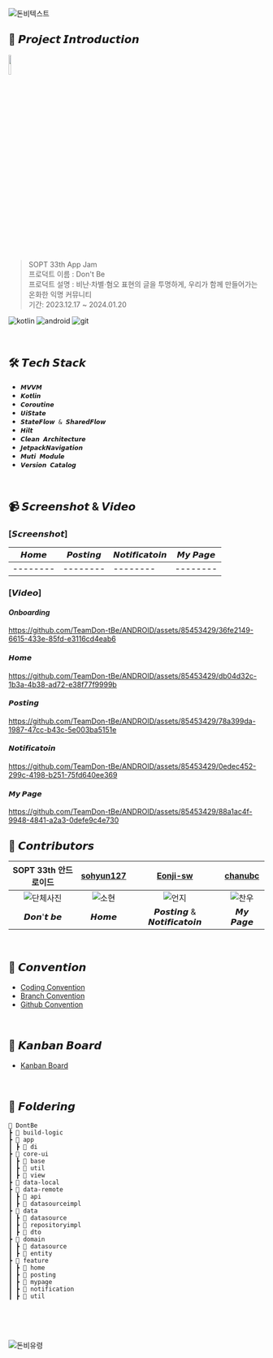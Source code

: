 ![돈비텍스트](https://github.com/Team-Motivoo/Motivoo-Android/assets/106955456/e37cb3f6-06a0-47cd-9df9-3a068be04a3b)

## 📌 𝙋𝙧𝙤𝙟𝙚𝙘𝙩 𝙄𝙣𝙩𝙧𝙤𝙙𝙪𝙘𝙩𝙞𝙤𝙣
<img src="https://github.com/TeamDon-tBe/ANDROID/assets/106955456/47a4305a-8994-46e0-a14f-6ef647a716d4" width =10% ><br>
> SOPT 33th App Jam  
프로덕트 이름 : Don't Be
<br> 프로덕트 설명 : 비난·차별·혐오 표현의 글을 투명하게, 우리가 함께 만들어가는 온화한 익명 커뮤니티
<br> 기간: 2023.12.17 ~ 2024.01.20



![kotlin](https://img.shields.io/badge/Kotlin-0095D5?&style=for-the-badge&logo=kotlin&logoColor=white) ![android](https://img.shields.io/badge/Android-3DDC84?style=for-the-badge&logo=android&logoColor=white) ![git](https://img.shields.io/badge/GitHub-100000?style=for-the-badge&logo=github&logoColor=white)

<br>

## 🛠 𝙏𝙚𝙘𝙝 𝙎𝙩𝙖𝙘𝙠
+ `𝙈𝙑𝙑𝙈`
+ `𝙆𝙤𝙩𝙡𝙞𝙣`
+ `𝘾𝙤𝙧𝙤𝙪𝙩𝙞𝙣𝙚`
+ `𝙐𝙞𝙎𝙩𝙖𝙩𝙚`
+ `𝙎𝙩𝙖𝙩𝙚𝙁𝙡𝙤𝙬 & 𝙎𝙝𝙖𝙧𝙚𝙙𝙁𝙡𝙤𝙬`
+ `𝙃𝙞𝙡𝙩`
+ `𝘾𝙡𝙚𝙖𝙣 𝘼𝙧𝙘𝙝𝙞𝙩𝙚𝙘𝙩𝙪𝙧𝙚`
+ `𝙅𝙚𝙩𝙥𝙖𝙘𝙠𝙉𝙖𝙫𝙞𝙜𝙖𝙩𝙞𝙤𝙣`
+ `𝙈𝙪𝙩𝙞 𝙈𝙤𝙙𝙪𝙡𝙚`
+ `𝙑𝙚𝙧𝙨𝙞𝙤𝙣 𝘾𝙖𝙩𝙖𝙡𝙤𝙜`

<br>

## 📹 𝙎𝙘𝙧𝙚𝙚𝙣𝙨𝙝𝙤𝙩 & 𝙑𝙞𝙙𝙚𝙤

### [𝙎𝙘𝙧𝙚𝙚𝙣𝙨𝙝𝙤𝙩]

| 𝙃𝙤𝙢𝙚 | 𝙋𝙤𝙨𝙩𝙞𝙣𝙜 | 𝙉𝙤𝙩𝙞𝙛𝙞𝙘𝙖𝙩𝙤𝙞𝙣 |  𝙈𝙮 𝙋𝙖𝙜𝙚 |
|--------|--------|--------|--------|
|--------|--------|--------|--------| 

### [𝙑𝙞𝙙𝙚𝙤]
#### *Onboarding*
https://github.com/TeamDon-tBe/ANDROID/assets/85453429/36fe2149-6615-433e-85fd-e3116cd4eab6

#### 𝙃𝙤𝙢𝙚
https://github.com/TeamDon-tBe/ANDROID/assets/85453429/db04d32c-1b3a-4b38-ad72-e38f77f9999b

#### 𝙋𝙤𝙨𝙩𝙞𝙣𝙜
https://github.com/TeamDon-tBe/ANDROID/assets/85453429/78a399da-1987-47cc-b43c-5e003ba5151e

#### 𝙉𝙤𝙩𝙞𝙛𝙞𝙘𝙖𝙩𝙤𝙞𝙣
https://github.com/TeamDon-tBe/ANDROID/assets/85453429/0edec452-299c-4198-b251-75fd640ee369

#### 𝙈𝙮 𝙋𝙖𝙜𝙚
https://github.com/TeamDon-tBe/ANDROID/assets/85453429/88a1ac4f-9948-4841-a2a3-0defe9c4e730


## 💚 𝘾𝙤𝙣𝙩𝙧𝙞𝙗𝙪𝙩𝙤𝙧𝙨

| SOPT 33th 안드로이드 | [sohyun127](https://github.com/sohyun127)  | [Eonji-sw](https://github.com/Eonji-sw) | [chanubc](https://github.com/chanubc) |
|:------------------------------------:|:------------------------------------:|:-------------------------:|:------------------------------:|
| ![단체사진](https://github.com/TeamDon-tBe/ANDROID/assets/98076050/4ff61b00-cdd0-4cd3-af0f-7a10666a7f51)| ![소현](https://github.com/TeamDon-tBe/ANDROID/assets/98076050/42121327-8aa8-4558-8f68-f628169f287c)| ![언지](https://github.com/TeamDon-tBe/ANDROID/assets/98076050/3ce8813a-7d27-4112-9e84-db787c47d7f9) | ![찬우](https://github.com/TeamDon-tBe/ANDROID/assets/98076050/6f49ac48-41e5-49d8-936f-3d46a0518e41)
| 𝘿𝙤𝙣'𝙩 𝙗𝙚 |     𝙃𝙤𝙢𝙚       |         𝙋𝙤𝙨𝙩𝙞𝙣𝙜 & 𝙉𝙤𝙩𝙞𝙛𝙞𝙘𝙖𝙩𝙤𝙞𝙣       |       𝙈𝙮 𝙋𝙖𝙜𝙚      |

<br>

## 💟 𝘾𝙤𝙣𝙫𝙚𝙣𝙩𝙞𝙤𝙣
+ [Coding Convention](https://joyous-ghost-8c7.notion.site/c6bf463531e54e138c3a60c97f4ba21c?v=a0eccb6fe6e743a1aa7107761540aba5&pvs=4)
+ [Branch Convention](https://joyous-ghost-8c7.notion.site/Branch-Convention-793193a4b8af4d9cadcea2f058604f45?pvs=4)
+ [Github Convention](https://joyous-ghost-8c7.notion.site/Github-Convention-29f2cd6cc90a4eb19f09c730c7268638?pvs=4)


<br>

## 💟 𝙆𝙖𝙣𝙗𝙖𝙣 𝘽𝙤𝙖𝙧𝙙
+ [Kanban Board](https://github.com/orgs/TeamDon-tBe/projects/1)

<br>

## 📁 𝙁𝙤𝙡𝙙𝙚𝙧𝙞𝙣𝙜
```
📂 DontBe
┣ 📂 build-logic
┣ 📂 app
┃ ┣ 📂 di
┣ 📂 core-ui
┃ ┣ 📂 base
┃ ┣ 📂 util
┃ ┣ 📂 view
┣ 📂 data-local
┣ 📂 data-remote
┃ ┣ 📂 api
┃ ┣ 📂 datasourceimpl
┣ 📂 data
┃ ┣ 📂 datasource
┃ ┣ 📂 repositoryimpl
┃ ┣ 📂 dto
┣ 📂 domain
┃ ┣ 📂 datasource
┃ ┣ 📂 entity
┣ 📂 feature
┃ ┣ 📂 home
┃ ┣ 📂 posting
┃ ┣ 📂 mypage
┃ ┣ 📂 notification
┃ ┣ 📂 util
```
<br>
<br>
<br>

![돈비유령](https://github.com/TeamDon-tBe/ANDROID/assets/106955456/2bf203c5-632f-4971-a0bc-e0c691a5b922)
<br>
